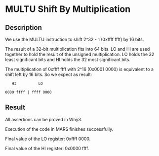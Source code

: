 # MULTU Shift By Multiplication

## Description

We use the MULTU instruction to shift 2^32 - 1 (0xffff ffff) by 16 bits.

The result of a 32-bit multiplication fits into 64 bits. LO and HI are used
together to hold the result of the unsigned multiplication. LO holds the
32 least significant bits and HI holds the 32 most significant bits.

The multiplication of 0xffff ffff with 2^16 (0x0001 0000) is equivalent to
a shift left by 16 bits. So we expect as result:

       HI          LO

    0000 ffff | ffff 0000

## Result

All assertions can be proved in Why3.

Execution of the code in MARS finishes successfully. 

Final value of the LO register: 0xffff 0000.

Final value of the HI register: 0x0000 ffff.
